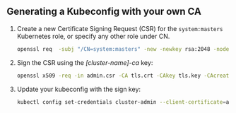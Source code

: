## Generating a Kubeconfig with your own CA

1. Create a new Certificate Signing Request (CSR) for the `system:masters` Kubernetes role, or specify any other role under CN.

   ```bash
   openssl req  -subj "/CN=system:masters" -new -newkey rsa:2048 -nodes -out admin.csr -keyout admin.key  -out admin.csr
   ```

2. Sign the CSR using the *[cluster-name]-ca* key:

   ```bash
   openssl x509 -req -in admin.csr -CA tls.crt -CAkey tls.key -CAcreateserial -out admin.crt -days 5 -sha256
   ```

3. Update your kubeconfig with the sign key:

   ```bash
   kubectl config set-credentials cluster-admin --client-certificate=admin.crt --client-key=admin.key --embed-certs=true
   ```

